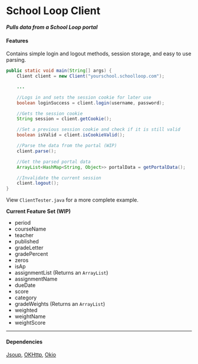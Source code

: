# School Loop Client

***Pulls data from a School Loop portal***

#### Features
Contains simple login and logout methods, session storage, and easy to use parsing.

```java
public static void main(String[] args) {
    Client client = new Client("yourschool.schoolloop.com");

    ...

    //Logs in and sets the session cookie for later use
    boolean loginSuccess = client.login(username, password);

    //Gets the session cookie
    String session = client.getCookie();

    //Set a previous session cookie and check if it is still valid
    boolean isValid = client.isCookieValid();

    //Parse the data from the portal (WIP)
    client.parse();

    //Get the parsed portal data
    ArrayList<HashMap<String, Object>> portalData = getPortalData();

    //Invalidate the current session
    client.logout();
}
```

View `ClientTester.java` for a more complete example.

**Current Feature Set (WIP)**

- period
- courseName
- teacher
- published
- gradeLetter
- gradePercent
- zeros
- isAp
- assignmentList (Returns an `ArrayList`)
- assignmentName
- dueDate
- score
- category
- gradeWeights (Returns an `ArrayList`)
- weighted
- weightName
- weightScore

--------

#### Dependencies
[Jsoup](https://jsoup.org/), [OKHttp](http://square.github.io/okhttp/), [Okio](https://github.com/square/okio)
